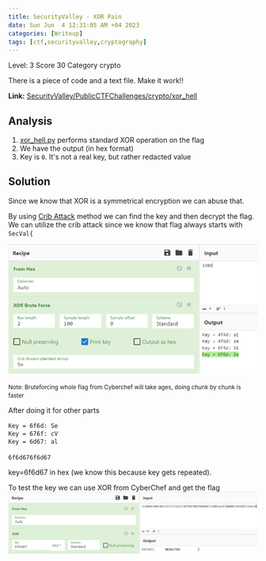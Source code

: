```yaml
---
title: SecurityValley - XOR Pain
date: Sun Jun  4 12:31:05 AM +04 2023
categories: [Writeup]
tags: [ctf,securityvalley,cryptography]
---
```


Level: 3 Score 30 Category crypto

There is a piece of code and a text file. Make it work!!

**Link:** [SecurityValley/PublicCTFChallenges/crypto/xor_hell](https://github.com/SecurityValley/PublicCTFChallenges/tree/master/crypto/xor_hell)

## Analysis

1. [xor_hell.py](https://github.com/SecurityValley/PublicCTFChallenges/blob/master/crypto/xor_hell/xor_hell.py "xor_hell.py") performs standard XOR operation on the flag
2. We have the output (in hex format)
3. Key is `0`. It's not a real key, but rather redacted value

## Solution

Since we know that XOR is a symmetrical encryption we can abuse that.  

By using [Crib Attack](https://www.wikiwand.com/en/Known-plaintext_attack#introduction) method we can find the key and then decrypt the flag.
We can utilize the crib attack since we know that flag always starts with `SecVal{`

![Cyberchef](/assets/images/SecurityValley/xor-hell-1.png)

<small>Note: Bruteforcing whole flag from Cyberchef will take ages, doing chunk by chunk is faster</small>

After doing it for other parts
```
Key = 6f6d: Se
Key = 676f: cV
Key = 6d67: al

6f6d676f6d67
```

key=6f6d67 in hex (we know this because key gets repeated).

To test the key we can use XOR from CyberChef and get the flag
![Cyberchef](/assets/images/SecurityValley/xor-hell-2.png)